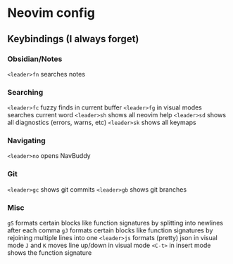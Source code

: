 # Neovim config

## Keybindings (I always forget)

### Obsidian/Notes
`<leader>fn` searches notes

### Searching
`<leader>fc` fuzzy finds in current buffer
`<leader>fg` in visual modes searches current word
`<leader>sh` shows all neovim help 
`<leader>sd` shows all diagnostics (errors, warns, etc)
`<leader>sk` shows all keymaps

### Navigating
`<leader>no` opens NavBuddy

### Git
`<leader>gc` shows git commits
`<leader>gb` shows git branches

### Misc
`gS` formats certain blocks like function signatures by splitting into newlines after each comma
`gJ` formats certain blocks like function signatures by rejoining multiple lines into one
`<leader>js` formats (pretty) json in visual mode
`J` and `K` moves line up/down in visual mode
`<C-t>` in insert mode shows the function signature
